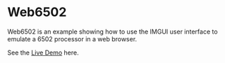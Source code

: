 # Web6502

Web6502 is an example showing how to use the IMGUI user interface to emulate a 6502 processor in a web browser.

See the [Live Demo]() here.


